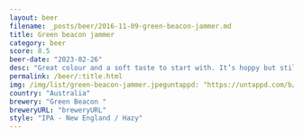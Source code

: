 ```yaml
---
layout: beer
filename: _posts/beer/2016-11-09-green-beacon-jammer.md
title: Green beacon jammer
category: beer
score: 8.5
beer-date: "2023-02-26"
desc: "Great colour and a soft taste to start with. It’s hoppy but still light. Pretty common from green beacon to do this kind of mellow IPA"
permalink: /beer/:title.html
img: /img/list/green-beacon-jammer.jpeguntappd: "https://untappd.com/b/green-beacon--jammer-hazy/4785050"
country: "Australia"
brewery: "Green Beacon "
breweryURL: "breweryURL"
style: "IPA - New England / Hazy"
---
```

